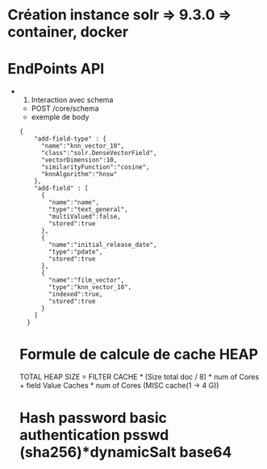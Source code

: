 # Création instance solr => 9.3.0 => container, docker

# EndPoints API

- 1. Interaction avec schema
    - POST /core/schema 
    - exemple de body 
    ```
    {
        "add-field-type" : {
          "name":"knn_vector_10",
          "class":"solr.DenseVectorField",
          "vectorDimension":10,
          "similarityFunction":"cosine",
          "knnAlgorithm":"hnsw"
        },
        "add-field" : [
          {
            "name":"name",
            "type":"text_general",
            "multiValued":false,
            "stored":true
          },
          {
            "name":"initial_release_date",
            "type":"pdate",
            "stored":true
          },
          {
            "name":"film_vector",
            "type":"knn_vector_10",
            "indexed":true,
            "stored":true
          }
        ]
      }
    ```

    # Formule de calcule de cache HEAP 

    TOTAL HEAP SIZE = FILTER CACHE * (Size total doc / 8) * num of Cores + field Value Caches * num of Cores (MISC cache(1 -> 4 G))  

    # Hash password basic authentication psswd (sha256)*dynamicSalt base64